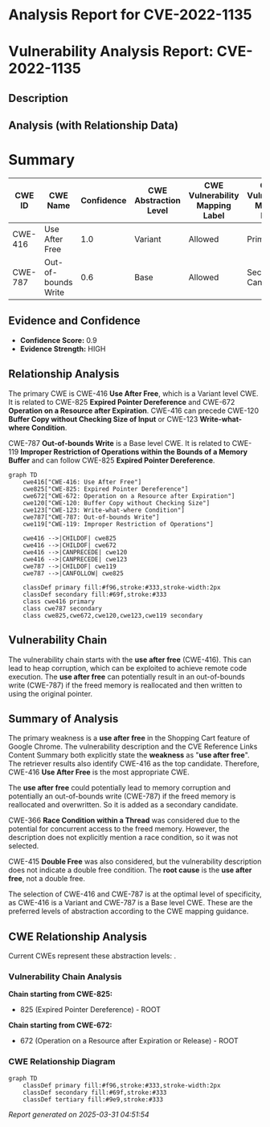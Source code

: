 # Analysis Report for CVE-2022-1135

# Vulnerability Analysis Report: CVE-2022-1135

## Description



## Analysis (with Relationship Data)

# Summary
| CWE ID | CWE Name | Confidence | CWE Abstraction Level | CWE Vulnerability Mapping Label | CWE-Vulnerability Mapping Notes |
|---|---|---|---|---|---|
| CWE-416 | Use After Free | 1.0 | Variant | Allowed | Primary CWE |
| CWE-787 | Out-of-bounds Write | 0.6 | Base | Allowed | Secondary Candidate |

## Evidence and Confidence

*   **Confidence Score:** 0.9
*   **Evidence Strength:** HIGH

## Relationship Analysis
The primary CWE is CWE-416 **Use After Free**, which is a Variant level CWE. It is related to CWE-825 **Expired Pointer Dereference** and CWE-672 **Operation on a Resource after Expiration**. CWE-416 can precede CWE-120 **Buffer Copy without Checking Size of Input** or CWE-123 **Write-what-where Condition**.

CWE-787 **Out-of-bounds Write** is a Base level CWE. It is related to CWE-119 **Improper Restriction of Operations within the Bounds of a Memory Buffer** and can follow CWE-825 **Expired Pointer Dereference**.

```mermaid
graph TD
    cwe416["CWE-416: Use After Free"]
    cwe825["CWE-825: Expired Pointer Dereference"]
    cwe672["CWE-672: Operation on a Resource after Expiration"]
    cwe120["CWE-120: Buffer Copy without Checking Size"]
    cwe123["CWE-123: Write-what-where Condition"]
    cwe787["CWE-787: Out-of-bounds Write"]
    cwe119["CWE-119: Improper Restriction of Operations"]
    
    cwe416 -->|CHILDOF| cwe825
    cwe416 -->|CHILDOF| cwe672
    cwe416 -->|CANPRECEDE| cwe120
    cwe416 -->|CANPRECEDE| cwe123
    cwe787 -->|CHILDOF| cwe119
    cwe787 -->|CANFOLLOW| cwe825

    classDef primary fill:#f96,stroke:#333,stroke-width:2px
    classDef secondary fill:#69f,stroke:#333
    class cwe416 primary
    class cwe787 secondary
    class cwe825,cwe672,cwe120,cwe123,cwe119 secondary
```

## Vulnerability Chain
The vulnerability chain starts with the **use after free** (CWE-416). This can lead to heap corruption, which can be exploited to achieve remote code execution. The **use after free** can potentially result in an out-of-bounds write (CWE-787) if the freed memory is reallocated and then written to using the original pointer.

## Summary of Analysis
The primary weakness is a **use after free** in the Shopping Cart feature of Google Chrome. The vulnerability description and the CVE Reference Links Content Summary both explicitly state the **weakness** as "**use after free**". The retriever results also identify CWE-416 as the top candidate. Therefore, CWE-416 **Use After Free** is the most appropriate CWE.

The **use after free** could potentially lead to memory corruption and potentially an out-of-bounds write (CWE-787) if the freed memory is reallocated and overwritten. So it is added as a secondary candidate.

CWE-366 **Race Condition within a Thread** was considered due to the potential for concurrent access to the freed memory. However, the description does not explicitly mention a race condition, so it was not selected.

CWE-415 **Double Free** was also considered, but the vulnerability description does not indicate a double free condition. The **root cause** is the **use after free**, not a double free.

The selection of CWE-416 and CWE-787 is at the optimal level of specificity, as CWE-416 is a Variant and CWE-787 is a Base level CWE. These are the preferred levels of abstraction according to the CWE mapping guidance.


## CWE Relationship Analysis

Current CWEs represent these abstraction levels: .


### Vulnerability Chain Analysis

**Chain starting from CWE-825:**
- 825 (Expired Pointer Dereference) - ROOT


**Chain starting from CWE-672:**
- 672 (Operation on a Resource after Expiration or Release) - ROOT



### CWE Relationship Diagram

```mermaid
graph TD
    classDef primary fill:#f96,stroke:#333,stroke-width:2px
    classDef secondary fill:#69f,stroke:#333
    classDef tertiary fill:#9e9,stroke:#333
```



*Report generated on 2025-03-31 04:51:54*
